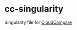 # cc-singularity

Singularity file for [CloudCompare](https://github.com/CloudCompare/CloudCompare/blob/master/BUILD.md)
